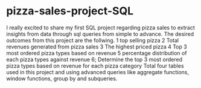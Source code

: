 # pizza-sales-project-SQL
 I really excited to share my first SQL project regarding pizza sales to extract insights from data through sql queries from simple to advance. The desired outcomes from this project are the follwing.
1 top selling pizza
2 Total revenues generated from pizza sales
3 The highest priced pizza
4 Top 3 most ordered pizza types based on revenue
5 percentage distribution of each pizza types against revenue
6; Determine the top 3 most ordered pizza 
 types based on revenue for each pizza category
Total four tables used in this project and using advanced queries
like aggregate functions, window functions, group by and subqueries.
